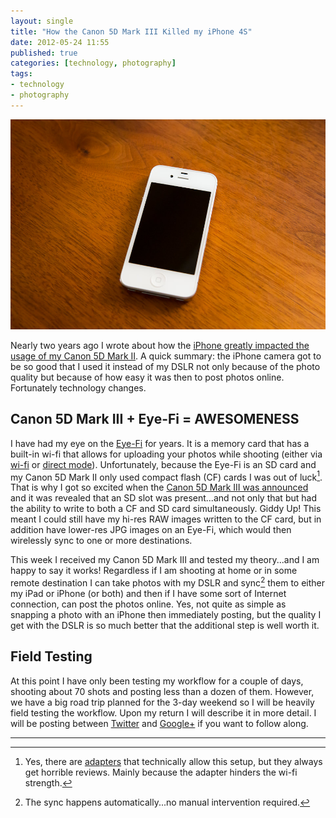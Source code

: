 ```yaml
---
layout: single
title: "How the Canon 5D Mark III Killed my iPhone 4S"
date: 2012-05-24 11:55
published: true
categories: [technology, photography]
tags:
- technology
- photography
---
```


![iPhone 4S](/uploads/2012/05/20120524-IMG_0059.jpg "iPhone 4S")

Nearly two years ago I wrote about how the [iPhone greatly impacted the usage of my Canon 5D Mark II][iphone]. A quick summary: the iPhone camera got to be so good that I used it instead of my DSLR not only because of the photo quality but because of how easy it was then to post photos online. Fortunately technology changes.

## Canon 5D Mark III + Eye-Fi = AWESOMENESS

I have had my eye on the [Eye-Fi][eye-fi] for years. It is a memory card that has a built-in wi-fi that allows for uploading your photos while shooting (either via [wi-fi][basics] or [direct mode][direct-mode]). Unfortunately, because the Eye-Fi is an SD card and my Canon 5D Mark II only used compact flash (CF) cards I was out of luck[^fn-adapter]. That is why I got so excited when the [Canon 5D Mark III was announced][announcement] and it was revealed that an SD slot was present...and not only that but had the ability to write to both a CF and SD card simultaneously. Giddy Up! This meant I could still have my hi-res RAW images written to the CF card, but in addition have lower-res JPG images on an Eye-Fi, which would then wirelessly sync to one or more destinations. 

This week I received my Canon 5D Mark III and tested my theory...and I am happy to say it works! Regardless if I am shooting at home or in some remote destination I can take photos with my DSLR and sync[^fn-sync] them to either my iPad or iPhone (or both) and then if I have some sort of Internet connection, can post the photos online. Yes, not quite as simple as snapping a photo with an iPhone then immediately posting, but the quality I get with the DSLR is so much better that the additional step is well worth it.

## Field Testing

At this point I have only been testing my workflow for a couple of days, shooting about 70 shots and posting less than a dozen of them. However, we have a big road trip planned for the 3-day weekend so I will be heavily field testing the workflow. Upon my return I will describe it in more detail. I will be posting between [Twitter][twit] and [Google+][gplus] if you want to follow along.

---

[^fn-adapter]: Yes, there are [adapters][adapters] that technically allow this setup, but they always get horrible reviews. Mainly because the adapter hinders the wi-fi strength.
[^fn-sync]: The sync happens automatically...no manual intervention required. 

[iphone]: /2010/08/iPhone-Killed-Canon-5D-Mark-II-Take-2/ "How My iPhone 4 Killed My Canon 5D Mark II"
[eye-fi]: http://www.eye.fi/ "Eye-Fi memory cards: wireless photo and video uploads from your camera to your computer & the web."
[basics]: http://www.eye.fi/how-it-works/basics "Eye-Fi Basics"
[direct-mode]: http://www.eye.fi/how-it-works/features/direct-mode "Eye-Fi Direct Mode"
[adapters]: http://www.amazon.com/gp/product/B001JT708G/ref=as_li_ss_tl?ie=UTF8&tag=thebohwor-20&linkCode=as2&camp=1789&creative=390957&creativeASIN=B001JT708G "SD to Compact Flash Type II Adapter"
[announcement]: http://www.dpreview.com/news/2012/03/02/Canon-5D-Mark-III "Canon EOS 5D Mark III announcement"
[twit]: http://twitter.com/#!/ebohling "Brandon Bohling as ebohling on Twitter"
[gplus]: https://plus.google.com/u/0/115125959777454623925/posts "Brandon Bohling on Google+"